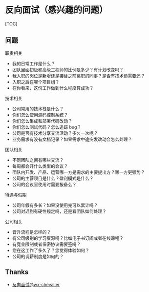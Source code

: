 # 反向面试（感兴趣的问题）

[TOC]

## 问题

职责相关

* 我的日常工作是什么？
* 团队里面初级和高级工程师的比例是多少？有计划改变吗？
* 我入职的岗位是新增还是接替之前离职的同事？是否有技术债需要还？
* 入职之后在哪个项目组？
* 在你看来，这份工作做到什么程度算成功？

技术相关

* 公司常用的技术栈是什么？
* 你们怎么使用源码控制系统？
* 你们怎么集成和部署代码改动？
* 你们怎么测试代码？怎么追踪 bug？
* 公司是否有技术分享交流活动？多久一次呢？
* 业务需求有没有文档记录？如果需求中途突发改动会怎么处理？

团队相关

* 不同团队之间有哪些交流？
* 每周都会开什么类型的会议？
* 团队内开发、产品、运营哪一方是需求的主要提出方？哪一方更强势？
* 公司的主营项目是什么？盈利模式是什么？
* 公司的会议室使用时需要报备么？

待遇与假期

* 公司年假有多长？如果没使用完可以累计吗？
* 公司对迟到有硬性规定吗，还是看团队如何处理？

公司相关

* 晋升流程是怎样的？
* 有公司级别的学习资源吗？比如电子书订阅或者在线课程？
* 有竞业限制或者保密协议需要签吗？
* 您在这工作了多久了？您觉得体验如何？
* 公司的调薪制度是如何的？

## Thanks

* [反向面试@wx-chevalier](https://github.com/wx-chevalier/Awesome-Interviews/blob/master/%E9%9D%A2%E8%AF%95%E5%9F%BA%E7%A1%80/%E5%8F%8D%E5%90%91%E9%9D%A2%E8%AF%95.md)